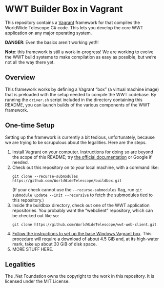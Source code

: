 # WWT Builder Box in Vagrant

This repository contains a [Vagrant](https://www.vagrantup.com/) framework for
that compiles the WorldWide Telescope C# code. This lets you develop the core
WWT application on any major operating system.

**DANGER**: Even the basics aren't working yet!!!

**Note**: this framework is still a work-in-progress! We are working to evolve
the WWT build systems to make compilation as easy as possible, but we’re not
all the way there yet.

## Overview

This framework works by defining a Vagrant “box” (a virtual machine image)
that is preloaded with the setup needed to compile the WWT codebase. By
running the `driver.sh` script included in the directory containing this
README, you can launch builds of the various components of the WWT framework.

## One-time Setup

Setting up the framework is currently a bit tedious, unfortunately, because we
are trying to be scrupulous about the legalities. Here are the steps.

1. Install [Vagrant](https://www.vagrantup.com/) on your computer.
   Instructions for doing so are beyond the scope of this README; try
   [the official documentation](https://www.vagrantup.com/docs/installation/)
   or Google if needed.
2. Check out this repository on to your local machine, with a command like:
   ```
   git clone --recurse-submodules https://github.com/WorldWideTelescope/buildbox.git
   ```
   (If your check cannot use the `--recurse-submodules` flag, run `git
   submodule update --init --recursive` to fetch the submodules tied to this
   repository.)
3. Inside the buildbox directory, check out one of the WWT application
   repositories. You probably want the “webclient” repository, which can be
   checked out like so:
   ```
   git clone https://github.com/WorldWideTelescope/wwt-web-client.git
   ```
4. [Follow the instructions to set up the base Windows Vagrant box](https://github.com/pkgw/msedgewin10-newssh-box#instructions).
   This procedure will require a download of about 4.5 GiB and, at its
   high-water mark, take up about 30 GiB of disk space.
5. MORE STUFF HERE.

## Legalities

The .Net Foundation owns the copyright to the work in this repository. It is
licensed under the MIT License.
